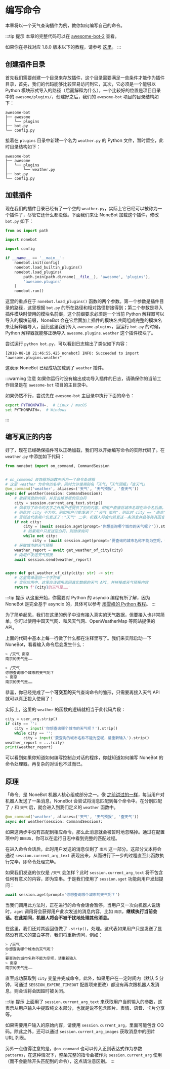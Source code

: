 # 编写命令

本章将以一个天气查询插件为例，教你如何编写自己的命令。

:::tip 提示
本章的完整代码可以在 [awesome-bot-2](https://github.com/nonebot/nonebot/tree/master/docs/guide/code/awesome-bot-2) 查看。

如果你在寻找对应 1.8.0 版本以下的教程，请参考 [这里](../advanced/legacy_features.md#session-get-和参数解析器)。
:::

## 创建插件目录

首先我们需要创建一个目录来存放插件，这个目录需要满足一些条件才能作为插件目录，首先，我们的代码能够比较容易访问到它，其次，它必须是一个能够以 Python 模块形式导入的路径（后面解释为什么），一个比较好的位置是项目目录中的 `awesome/plugins/`，创建好之后，我们的 `awesome-bot` 项目的目录结构如下：

```
awesome-bot
├── awesome
│   └── plugins
├── bot.py
└── config.py
```

接着在 `plugins` 目录中新建一个名为 `weather.py` 的 Python 文件，暂时留空，此时目录结构如下：

```
awesome-bot
├── awesome
│   └── plugins
│       └── weather.py
├── bot.py
└── config.py
```

## 加载插件

现在我们的插件目录已经有了一个空的 `weather.py`，实际上它已经可以被称为一个插件了，尽管它还什么都没做。下面我们来让 NoneBot 加载这个插件，修改 `bot.py` 如下：

```python {1,10-13}
from os import path

import nonebot

import config

if __name__ == '__main__':
    nonebot.init(config)
    nonebot.load_builtin_plugins()
    nonebot.load_plugins(
        path.join(path.dirname(__file__), 'awesome', 'plugins'),
        'awesome.plugins'
    )
    nonebot.run()
```

这里的重点在于 `nonebot.load_plugins()` 函数的两个参数。第一个参数是插件目录的路径，这里根据 `bot.py` 的所在路径和相对路径拼接得到；第二个参数是导入插件模块时使用的模块名前缀，这个前缀要求必须是一个当前 Python 解释器可以导入的模块前缀，NoneBot 会在它后面加上插件的模块名共同组成完整的模块名来让解释器导入，因此这里我们传入 `awesome.plugins`，当运行 `bot.py` 的时候，Python 解释器就能够正确导入 `awesome.plugins.weather` 这个插件模块了。

尝试运行 `python bot.py`，可以看到日志输出了类似如下内容：

```
[2018-08-18 21:46:55,425 nonebot] INFO: Succeeded to import "awesome.plugins.weather"
```

这表示 NoneBot 已经成功加载到了 `weather` 插件。

:::warning 注意
如果你运行时没有输出成功导入插件的日志，请确保你的当前工作目录是在 `awesome-bot` 项目的主目录中。

如果仍然不行，尝试先在 `awesome-bot` 主目录中执行下面的命令：

```bash
export PYTHONPATH=.  # Linux / macOS
set PYTHONPATH=.  # Windows
```
:::

## 编写真正的内容

好了，现在已经确保插件可以正确加载，我们可以开始编写命令的实际代码了。在 `weather.py` 中添加如下代码：

```python
from nonebot import on_command, CommandSession


# on_command 装饰器将函数声明为一个命令处理器
# 这里 weather 为命令的名字，同时允许使用别名「天气」「天气预报」「查天气」
@on_command('weather', aliases=('天气', '天气预报', '查天气'))
async def weather(session: CommandSession):
    # 取得消息的内容，并且去掉首尾的空白符
    city = session.current_arg_text.strip()
    # 如果除了命令的名字之外用户还提供了别的内容，即用户直接将城市名跟在命令名后面，
    # 则此时 city 不为空。例如用户可能发送了："天气 南京"，则此时 city == '南京'
    # 否则这代表用户仅发送了："天气" 二字，机器人将会向其发送一条消息并且等待其回复
    if not city:
        city = (await session.aget(prompt='你想查询哪个城市的天气呢？')).strip()
        # 如果用户只发送空白符，则继续询问
        while not city:
            city = (await session.aget(prompt='要查询的城市名称不能为空呢，请重新输入')).strip()
    # 获取城市的天气预报
    weather_report = await get_weather_of_city(city)
    # 向用户发送天气预报
    await session.send(weather_report)


async def get_weather_of_city(city: str) -> str:
    # 这里简单返回一个字符串
    # 实际应用中，这里应该调用返回真实数据的天气 API，并拼接成天气预报内容
    return f'{city}的天气是……'
```

:::tip 提示
从这里开始，你需要对 Python 的 asyncio 编程有所了解，因为 NoneBot 是完全基于 asyncio 的，具体可以参考 [廖雪峰的 Python 教程](https://www.liaoxuefeng.com/wiki/0014316089557264a6b348958f449949df42a6d3a2e542c000/00143208573480558080fa77514407cb23834c78c6c7309000)。
:::

为了简单起见，我们在这里的例子中没有接入真实的天气数据，但要接入也非常简单，你可以使用中国天气网、和风天气网、OpenWeatherMap 等网站提供的 API。

上面的代码中基本上每一行做了什么都在注释里写了。我们来实际启动一下 NoneBot，看看输入命令后会发生什么：

```bash
> /天气 南京
南京的天气是……

> /天气
你想查询哪个城市的天气呢？
> 南京
南京的天气是……
```

恭喜，你已经完成了一个**可交互的**天气查询命令的雏形，只需要再接入天气 API 就可以真正投入使用了！

实际上，这里的 `weather` 的函数的逻辑就相当于此代码片段：

```python
city = user_arg.strip()
if city == '':
    city = input('你想查询哪个城市的天气呢？').strip()
    while city == '':
        city = input('要查询的城市名称不能为空呢，请重新输入').strip()
weather_report = ...(city)
print(weather_report)
```

可以看到如果你知道如何编写控制台对话的程序，你就知道如何编写 NoneBot 的命令处理器。再复杂的对话也不过而已。

## 原理

「命令」是 NoneBot 机器人核心组成部分之一。像 [之前讲过的一样](whats-happened.md#命令处理器)，每当用户对机器人发送了一条消息，NoneBot 会尝试将消息匹配到每个命令中。在分别匹配了 `/` 和 `天气` 后，就会进入到我们定义的 `weather` 函数中。

```python
@on_command('weather', aliases=('天气', '天气预报', '查天气'))
async def weather(session: CommandSession):
```

如果这两步中没有匹配到相应命令，那么此消息就会被暂时地忽略掉。通过在配置项中的 `DEBUG`，你可以在运行日志中看到完整的匹配过程。

在进入命令会话后，此时用户发送的消息仅剩了 `南京` 这一部分。这部分文本将会通过 `session.current_arg_text` 表现出来，从而进行下一步的过程直至此函数执行完毕，即命令处理完毕。

如果我们发送的仅仅是 `/天气` 会怎样？此时 `session.current_arg_text` 将不包含任何有意义的内容，即为空串。于是我们使用了 `session.aget` 功能向用户发起提问：

```python
await session.aget(prompt='你想查询哪个城市的天气呢？')
```

当我们调用此方法时，正在进行的命令会话会暂停。当用户又一次向机器人说话时，`aget` 调用将会获得用户此次发送的消息内容，比如 `南京`，**继续执行当前会话。在此期间，机器人将会不被干扰地处理其他消息。**

在这里，我们还对其返回值做了 `.strip()`，处理。这代表如果用户只是发送了显然没有意义的空白字符，我们将重新询问，例如：

```bash
> /天气
你想查询哪个城市的天气呢？
>     
要查询的城市名称不能为空呢，请重新输入
> 南京
南京的天气是……
```

直至成功获取到 `city` 变量并完成命令。此外，如果用户在一定时间内（默认 5 分钟，可通过 `SESSION_EXPIRE_TIMEOUT` 配置项来更改）都没有再次跟机器人发消息，则会话将会因超时被关闭。

:::tip 提示
上面用了 `session.current_arg_text` 来获取用户当前输入的参数，这表示从用户输入中提取纯文本部分，也就是说不包含图片、表情、语音、卡片分享等。

如果需要用户输入的原始内容，请使用 `session.current_arg`，里面可能包含 CQ 码。除此之外，还可以通过 `session.current_arg_images` 获取消息中的图片 URL 列表。

另外一点值得注意的是，`@on_command` 也可以传入正则表达式作为参数 `patterns`，在这种情况下，整条完整的指令会被作为 `session.current_arg` 使用（而不会删除开头匹配到的命令），这点请注意区别。
:::

